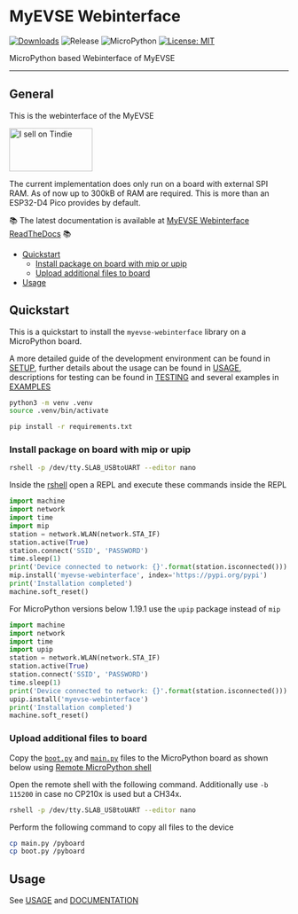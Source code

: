 # MyEVSE Webinterface

[![Downloads](https://pepy.tech/badge/myevse-webinterface)](https://pepy.tech/project/myevse-webinterface)
![Release](https://img.shields.io/github/v/release/brainelectronics/myevse-webinterface?include_prereleases&color=success)
![MicroPython](https://img.shields.io/badge/micropython-Ok-green.svg)
[![License: MIT](https://img.shields.io/badge/License-MIT-yellow.svg)](https://opensource.org/licenses/MIT)

MicroPython based Webinterface of MyEVSE

---------------

## General

This is the webinterface of the MyEVSE

<a href="https://www.tindie.com/stores/brainelectronics/?ref=offsite_badges&utm_source=sellers_brainelectronics&utm_medium=badges&utm_campaign=badge_medium"><img src="https://d2ss6ovg47m0r5.cloudfront.net/badges/tindie-mediums.png" alt="I sell on Tindie" width="150" height="78"></a>

The current implementation does only run on a board with external SPI RAM. As
of now up to 300kB of RAM are required. This is more than an ESP32-D4 Pico
provides by default.

📚 The latest documentation is available at
[MyEVSE Webinterface ReadTheDocs][ref-rtd-myevse-webinterface] 📚

<!-- MarkdownTOC -->

- [Quickstart](#quickstart)
	- [Install package on board with mip or upip](#install-package-on-board-with-mip-or-upip)
	- [Upload additional files to board](#upload-additional-files-to-board)
- [Usage](#usage)

<!-- /MarkdownTOC -->

## Quickstart

This is a quickstart to install the `myevse-webinterface` library on a
MicroPython board.

A more detailed guide of the development environment can be found in
[SETUP](SETUP.md), further details about the usage can be found in
[USAGE](USAGE.md), descriptions for testing can be found in
[TESTING](TESTING.md) and several examples in [EXAMPLES](EXAMPLES.md)

```bash
python3 -m venv .venv
source .venv/bin/activate

pip install -r requirements.txt
```

### Install package on board with mip or upip

```bash
rshell -p /dev/tty.SLAB_USBtoUART --editor nano
```

Inside the [rshell][ref-remote-upy-shell] open a REPL and execute these
commands inside the REPL

```python
import machine
import network
import time
import mip
station = network.WLAN(network.STA_IF)
station.active(True)
station.connect('SSID', 'PASSWORD')
time.sleep(1)
print('Device connected to network: {}'.format(station.isconnected()))
mip.install('myevse-webinterface', index='https://pypi.org/pypi')
print('Installation completed')
machine.soft_reset()
```

For MicroPython versions below 1.19.1 use the `upip` package instead of `mip`

```python
import machine
import network
import time
import upip
station = network.WLAN(network.STA_IF)
station.active(True)
station.connect('SSID', 'PASSWORD')
time.sleep(1)
print('Device connected to network: {}'.format(station.isconnected()))
upip.install('myevse-webinterface')
print('Installation completed')
machine.soft_reset()
```

### Upload additional files to board

Copy the [`boot.py`](boot.py) and [`main.py`](main.py) files to the
MicroPython board as shown below using
[Remote MicroPython shell][ref-remote-upy-shell]

Open the remote shell with the following command. Additionally use `-b 115200`
in case no CP210x is used but a CH34x.

```bash
rshell -p /dev/tty.SLAB_USBtoUART --editor nano
```

Perform the following command to copy all files to the device

```bash
cp main.py /pyboard
cp boot.py /pyboard
```

## Usage

See [USAGE](USAGE.md) and [DOCUMENTATION](DOCUMENTATION.md)

<!-- Links -->
[ref-rtd-myevse-webinterface]: https://myevse-webinterface.readthedocs.io/en/latest/
[ref-upy-firmware-download]: https://micropython.org/download/
[ref-remote-upy-shell]: https://github.com/dhylands/rshell
[ref-myevse-be]: https://brainelectronics.de/
[ref-myevse-tindie]: https://www.tindie.com/stores/brainelectronics/
